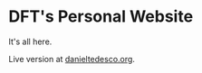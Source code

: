# DFT's Personal Website
It's all here.

Live version at [danieltedesco.org](https://danieltedesco.org).

